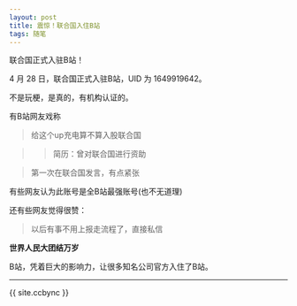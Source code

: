 ```yaml
---
layout: post
title: 震惊！联合国入住B站
tags: 随笔
---
```


联合国正式入驻B站！

4 月 28 日，联合国正式入驻B站，UID 为 1649919642。

不是玩梗，是真的，有机构认证的。

有B站网友戏称

>给这个up充电算不算入股联合国

> > 简历：曾对联合国进行资助

>第一次在联合国发言，有点紧张

有些网友认为此账号是全B站最强账号(也不无道理)

还有些网友觉得很赞：

> 以后有事不用上报走流程了，直接私信

**世界人民大团结万岁**

B站，凭着巨大的影响力，让很多知名公司官方入住了B站。

-------------------

{{ site.ccbync }}
